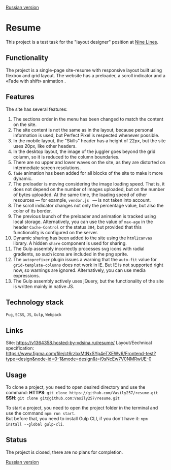 [Russian version](https://github.com/Vasily257/resume/blob/master/README-RU.md)

# Resume
This project is a test task for the "layout designer" position at [Nine Lines](https://ninelines.agency/en/).

## Functionality
The project is a single-page site-resume with responsive layout built using flexbox and grid layout.
The website has a preloader, a scroll indicator and a «Fade with shift» animation .

## Features
The site has several features:
1. The sections order in the menu has been changed to match the content on the site.
2. The site content is not the same as in the layout, because personal information is used, but Perfect Pixel is respected whenever possible.
3. In the mobile layout, the "Skills" header has a height of 22px, but the site uses 20px, like other headers.
4. In the desktop layout, the image of the juggler goes beyond the grid column, so it is reduced to the column boundaries.
5. There are no upper and lower waves on the site, as they are distorted on intermediate screen resolutions.
6. `fade` animation has been added for all blocks of the site to make it more dynamic.
7. The preloader is moving considering the image loading speed. That is, it does not depend on the number of images uploaded,
but on the number of bytes uploaded. At the same time, the loading speed of other resources — for example, `vendor.js ` — is not taken into account.
8. The scroll indicator changes not only the percentage value, but also the color of its border.
9. The previous launch of the preloader and animation is tracked using local storage. Alternatively, you can use
the value of `max-age` in the header `Cache-Control` or the status `304`, but provided that this functionality is configured on the server.
10. Dynamic sharing has been added to the site using the `html2canvas` library. A hidden `share` component is used for sharing.
11. The Gulp assembly incorrectly processes svg icons with radial gradients, so such icons are included in the png sprite.
12. The `autoprefixer` plugin issues a warning that the `auto-fit` value for `grid-template-columns` does not work in IE.
But IE is not supported right now, so warnings are ignored. Alternatively, you can use media expressions.
13. The Gulp assembly actively uses jQuery, but the functionality of the site is written mainly in native JS.

## Technology stack
`Pug`, `SCSS`, `JS`, `Gulp`, `Webpack`

## Links
Site: https://v1364358.hosted-by-vdsina.ru/resume/
Layout/Еechnical specification: https://www.figma.com/file/ct6rzbxMtNxSYp4eTXEWv6/Frontend-test?type=design&node-id=0-1&mode=design&t=i9sNcEw7V0NMRwUE-0

## Usage
To clone a project, you need to open desired directory and use the command:
**HTTPS**: `git clone https://github.com/Vasily257/resume.git`
**SSH**: `git clone git@github.com:Vasily257/resume.git`

To start a project, you need to open the project folder in the terminal and use the command `npm run start`.  
But before that, you need to install Gulp CLI, if you don't have it: `npm install --global gulp-cli`.

## Status
The project is closed, there are no plans for completion.

[Russian version](https://github.com/Vasily257/resume/blob/master/README-RU.md)
